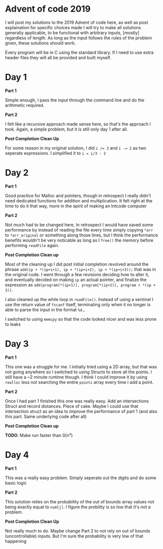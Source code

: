 # Advent of code 2019

I will post my solutions to the 2019 Advent of code here, as well as post explaination for specific choices made
I will try to make all solutions generally applicable, to be functional with arbitrary inputs, [mostly] regardless of length. As long as the input follows the rules of the problem given, these solutions should work.

Every program will be in C using the standard library. If I need to use extra header files they will all be provided and built myself.

# Day 1
__Part 1__

Simple enough, I pass the input through the command line and do the arithmetic required.

__Part 2__

I felt like a recursive approach made sense here, so that's the approach I took. Again, a simple problem, but it is still only day 1 after all.

__Post Completion Clean Up__

For some reason in my original solution, I did `i /= 3` and `i -= 2` as two seperate expressions. I simplified it to `i = i/3 - 2`

# Day 2
__Part 1__

Good practice for Malloc and pointers, though in retrospect I really didn't need dedicated functions for addition and multiplication. It felt right at the time to do it that way, more in the spirit of making an Intcode computer

__Part 2__

Not much had to be changed here, In retrospect I would have saved some performance by instead of reading the file every time simply copying `*arr` to `*arr_original` or something along those lines, but I think the performance benefits wouldn't be very noticable as long as I `free()` the memory before performing `readFile` again. 

__Post Completion Clean up__

Most of the cleaning up I did post initial completion revolved around the phrase `add(ip + *(ip+i+1), ip + *(ip+i+2), ip + *(ip+i+3));` that was in the original code. I went through a few revisions deciding how to alter it, and eventually decided on making `ip` an actual pointer, and finalize the expression as `add(program[*(ip+1)], program[*(ip+2)], program + *(ip + 3))`.

I also cleaned up the while loop in `readFile()`. Instead of using a sentinel I use the return value of `fscanf` itself, terminating only when it no longer is able to parse the input in the format `%d,`. 

I switched to using `memcpy` so that the code looked nicer and was less prone to leaks

# Day 3

__Part 1__

This one was a struggle for me. I initially tried using a 2D array, but that was not going anywhere so I switched to using Structs to store all the points. I still have a ~2 minute runtime though. I think I could improve it by using `realloc` less not searching the entire `points` array every time I add a point.


__Part 2__

Once I had part 1 finished this one was really easy. Add an intersections Struct and record distances. Piece of cake. Maybe I could use that intersection struct as an idea to improve the performance of part 1 (and also this part. Same underlying code after all)

__Post Completion Clean up__

__TODO__: Make run faster than 0(n³)

# Day 4

__Part 1__

This was a really easy problem. Simply seperate out the digits and do some basic logic

__Part 2__

This solution relies on the probability of the out of bounds array values not being exactly equal to `num[j]`. I figure the probility is so low that it's not a problem.

__Post Completion Clean Up__

Not really much to do. Maybe change Part 2 to not rely on out of bounds (uncontrollable) inputs. But I'm sure the probability is very low of that happening
